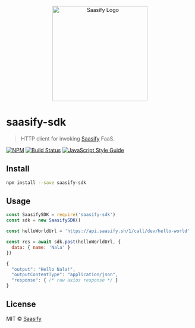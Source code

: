 <p align="center">
  <a href="https://saasify.sh" title="Saasify">
    <img src="https://raw.githubusercontent.com/saasify-sh/saasify/master/logo-vert-white@4x.png" alt="Saasify Logo" width="256" />
  </a>
</p>

# saasify-sdk

> HTTP client for invoking [Saasify](https://saasify.sh) FaaS.

[![NPM](https://img.shields.io/npm/v/saasify-sdk.svg)](https://www.npmjs.com/package/saasify-sdk) [![Build Status](https://travis-ci.com/saasify-sh/saasify.svg?branch=master)](https://travis-ci.com/saasify-sh/saasify) [![JavaScript Style Guide](https://img.shields.io/badge/code_style-standard-brightgreen.svg)](https://standardjs.com)

## Install

```bash
npm install --save saasify-sdk
```

## Usage

```js
const SaasifySDK = require('saasify-sdk')
const sdk = new SaasifySDK()

const helloWorldUrl = 'https://api.saasify.sh/1/call/dev/hello-world'

const res = await sdk.post(helloWorldUrl, {
  data: { name: 'Nala' }
})

{
  "output": "Hello Nala!",
  "outputContentType": "application/json",
  "response": { /* raw axios response */ }
}
```

## License

MIT © [Saasify](https://saasify.sh)
